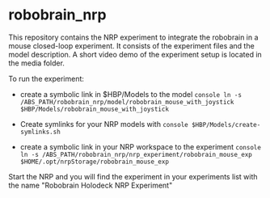 # robobrain_nrp
This repository contains the NRP experiment to integrate the robobrain in a mouse closed-loop experiment. It consists of the experiment files and the model description. 
A short video demo of the experiment setup is located in the media folder.

To run the experiment:
- create a symbolic link in $HBP/Models to the model
        ```console
        ln -s /ABS_PATH/robobrain_nrp/model/robobrain_mouse_with_joystick  $HBP/Models/robobrain_mouse_with_joystick
        ```
        
- Create symlinks for your NRP models with 
        ```console
        $HBP/Models/create-symlinks.sh
        ```
        
- create a symbolic link in your NRP workspace to the experiment
        ```console
        ln -s /ABS_PATH/robobrain_nrp/nrp_experiment/robobrain_mouse_exp $HOME/.opt/nrpStorage/robobrain_mouse_exp
        ```
        
Start the NRP and you will find the experiment in your experiments list with the name "Robobrain Holodeck NRP Experiment"
        
        
